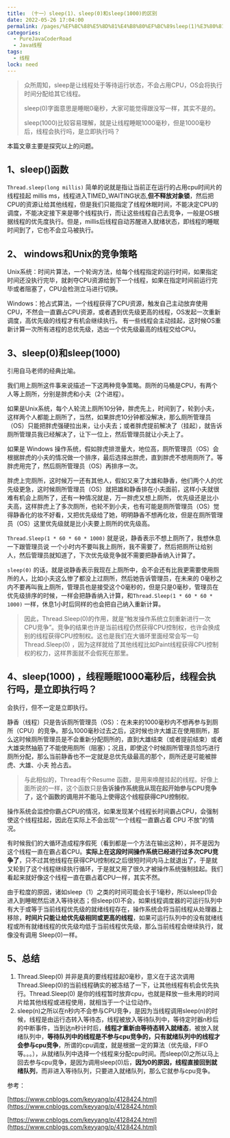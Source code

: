 ```yaml
---
title: （十一）sleep(1)、sleep(0)和sleep(1000)的区别
date: 2022-05-26 17:04:00
permalink: /pages/%EF%BC%88%E5%8D%81%E4%B8%80%EF%BC%89sleep(1)%E3%80%81sleep(0)%E5%92%8Csleep(1000)%E7%9A%84%E5%8C%BA%E5%88%AB
categories: 
  - PureJavaCoderRoad
  - Java线程
tags: 
  - 线程
lock: need
---
```

> 众所周知，sleep是让线程处于等待运行状态，不会占用CPU，OS会将执行时间分配给其它线程。
>
> sleep(0)字面意思是睡眠0毫秒，大家可能觉得跟没写一样，其实不是的。
>
> sleep(1000)比较容易理解，就是让线程睡眠1000毫秒，但是1000毫秒后，线程会执行吗，是立即执行吗？
>

本篇文章主要是探究以上的问题。



## 1、sleep()函数

`Thread.sleep(long millis)` 简单的说就是指让当前正在运行的占用cpu时间片的线程挂起 millis ms，线程进入TIMED_WAITING状态,**但不释放对象锁**，然后把CPU的资源让给其他线程，但是我们只能指定了线程休眠时间，不能决定CPU的调度，不能决定接下来是哪个线程执行，而让这些线程自己去竞争，一般是OS根据线程的优先度执行。但是，millis后线程自动苏醒进入就绪状态，即线程的睡眠时间到了，它也不会立马被执行。

 

## 2、 windows和Unix的竞争策略

Unix系统：时间片算法，一个轮询方法，给每个线程指定的运行时间，如果指定时间还没执行完毕，就剥夺CPU资源给到下一个线程，如果在指定时间前运行完毕或者阻塞了，CPU会检测立马进行切换。

Windows：抢占式算法，一个线程获得了CPU资源，触发自己主动放弃使用CPU，不然会一直霸占CPU资源，或者遇到优先级更高的线程，OS发起一次重新调度，高优先级的线程才有机会继续执行。 有一些线程会主动挂起，这时候OS重新计算一次所有进程的总优先级，选出一个优先级最高的线程交给CPU。

 

## 3、sleep(0)和sleep(1000)

 引用自马老师的经典比喻。



我们用上厕所这件事来说描述一下这两种竞争策略。厕所的马桶是CPU，有两个人等上厕所，分别是胖虎和小夫（2个进程）。

如果是Unix系统，每个人轮流上厕所10分钟，胖虎先上，时间到了，轮到小夫，这样两个人都能上厕所了，当然，如果胖虎10分钟都没解决，那么厕所管理员（OS）只能把胖虎强硬拉出来，让小夫去；或者胖虎提前解决了（挂起），就告诉厕所管理员我已经解决了，让下一位上，然后管理员就让小夫上了。



如果是 Windows 操作系统，假如胖虎排泄量大，地位高，厕所管理员（OS）会根据胖虎的小夫的情况做一个排序，最后选择出胖虎，直到胖虎不想用厕所了。等胖虎用完了，然后厕所管理员（OS）再排序一次。

 胖虎上完厕所，这时候万一还有其他人，假如又来了大雄和静香，他们两个人的优先级更急，这时候厕所管理员（OS）就把雄和静香排在小夫面前，这样小夫就很难有机会上厕所了，还有一种情况就是，万一胖虎又想上厕所， 优先级还是比小夫高，这样胖虎上了多次厕所，也轮不到小夫，也有可能是厕所管理员（OS）觉得静香化的妆不好看，又把优先级给了她，明明静香不想再化妆，但是在厕所管理员（OS）这里优先级就是比小夫要上厕所的优先级高。



`Thread.Sleep(1 * 60 * 60 * 1000)` 就是说，静香表示不想上厕所了，我想休息一下跟管理员说 一个小时内不要叫我上厕所，我不需要了，然后把厕所让给别人，然后管理员就知道了，下次优先级竞争就不需要把静香纳入计算了。

`sleep(0)` 的话，就是说静香表示我现在上厕所中，会不会还有比我更需要使用厕所的人，比如小夫这么惨了都没上过厕所，然后她告诉管理员，在未来的 0毫秒之内不要再叫我上厕所，管理员也是接受这个0毫秒的，但是只是0毫秒，管理员在优先级排序的时候，一样会把静香纳入计算，和`Thread.Sleep(1 * 60 * 60 * 1000)` 一样，休息1小时后同样的也会把自己纳入重新计算。



>因此，Thread.Sleep(0)的作用，就是“触发操作系统立刻重新进行一次CPU竞争”。竞争的结果也许是当前线程仍然获得CPU控制权，也许会换成别的线程获得CPU控制权。这也是我们在大循环里面经常会写一句Thread.Sleep(0) ，因为这样就给了其他线程比如Paint线程获得CPU控制权的权力，这样界面就不会假死在那里。



## 4、sleep(1000) ，线程睡眠1000毫秒后，线程会执行吗，是立即执行吗？

会执行，但不一定是立即执行。

静香（线程）只是告诉厕所管理员（OS）：在未来的1000毫秒内不想再参与到厕所（CPU）的竞争。那么1000毫秒过去之后，这时候也许大雄正在使用厕所，那么这时候厕所管理员是不会重新分配厕所的，直到大雄结束（或者提前结束）或者大雄突然抽筋了不能使用厕所（阻塞）；况且，即使这个时候厕所管理员恰巧进行 厕所分配，那么当前静香也不一定就是总优先级最高的那个，厕所还是可能被胖虎、大雄、小夫 抢占去。



>与此相似的，Thread有个Resume 函数，是用来唤醒挂起的线程。好像上面所说的一样，这个函数只是**告诉操作系统我从现在起开始参与CPU竞争了，这个函数的调用并不能马上使得这个线程获得CPU控制权**。



操作系统会监控你霸占CPU的情况，如果发现某个线程长时间霸占CPU，会强制使这个线程挂起，因此在实际上不会出现“一个线程一直霸占着 CPU 不放”的情况。

有时候我们的大循环造成程序假死（看到都是一个方法在输出这种），并不是因为这个线程一直在霸占着CPU。**实际上在这段时间操作系统已经进行过多次CPU竞争了**，只不过其他线程在获得CPU控制权之后很短时间内马上就退出了，于是就又轮到了这个线程继续执行循环，于是就又用了很久才被操作系统强制挂起。我们看起来就好像这个线程一直在霸占着CPU一样，其实不然。



由于粒度的原因，诸如sleep（1）之类的时间可能会长于1毫秒，所以sleep(1)会进入到睡眠然后进入等待状态；但sleep(0)不会，如果线程调度器的可运行队列中有大于或等于当前线程优先级的就绪线程存在，操作系统会将当前线程从处理器上移除，**时间片只能让给优先级相同或更高的线程**，如果可运行队列中的没有就绪线程或所有就绪线程的优先级均低于当前线程优先级，那么当前线程会继续执行，就像没有调用 Sleep(0)一样。

## 5、总结

1. Thread.Sleep(0) 并非是真的要线程挂起0毫秒，意义在于这次调用Thread.Sleep(0)的当前线程确实的被冻结了一下，让其他线程有机会优先执行。Thread.Sleep(0) 是你的线程暂时放弃cpu，也就是释放一些未用的时间片给其他线程或进程使用，就相当于一个让位动作。
2. sleep(n)之所以在n秒内不会参与CPU竞争，是因为当线程调用sleep(n)的时候，线程是由运行态转入等待态，线程被放入等待队列中，等待定时器n秒后的中断事件，当到达n秒计时后，**线程才重新由等待态转入就绪态**，被放入就绪队列中，**等待队列中的线程是不参与cpu竞争的，只有就绪队列中的线程才会参与cpu竞争**，所谓的cpu调度，就是根据一定的算法（优先级，FIFO等。。。），从就绪队列中选择一个线程来分配cpu时间。而sleep(0)之所以马上回去参与cpu竞争，是因为调用sleep(0)后，**因为0的原因，线程直接回到就绪队列**，而非进入等待队列，只要进入就绪队列，那么它就参与cpu竞争。 





参考：

[https://www.cnblogs.com/keyyang/p/4128424.html](https://www.cnblogs.com/keyyang/p/4128424.html)

[https://www.cnblogs.com/keyyang/p/4128424.html](https://www.cnblogs.com/keyyang/p/4128424.html) 